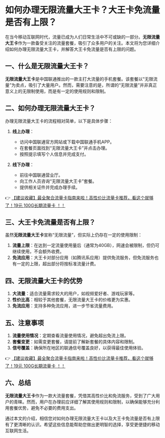 # 如何办理无限流量大王卡？大王卡免流量是否有上限？

在当今移动互联网时代，流量已成为人们日常生活中不可或缺的一部分。**无限流量大王卡**作为一款备受关注的流量套餐，吸引了众多用户的关注。本文将为您详细介绍如何办理无限流量大王卡，并解答大王卡免流量是否有上限的问题。

## 一、什么是无限流量大王卡？

**无限流量大王卡**是中国联通推出的一款主打大流量的手机套餐。该套餐以“无限流量”为卖点，吸引了大量用户。然而，需要注意的是，所谓的“无限流量”并非真正意义上的无限制使用，而是有一定的使用规则和限制。

## 二、如何办理无限流量大王卡？

办理无限流量大王卡的流程相对简单，以下是具体步骤：

1. **线上办理**：
   - 访问中国联通官方网站或下载中国联通手机APP。
   - 在套餐页面找到“无限流量大王卡”并点击办理。
   - 按照提示填写个人信息并完成支付。

2. **线下办理**：
   - 前往中国联通营业厅。
   - 向工作人员咨询“无限流量大王卡”套餐。
   - 提供相关证件并完成办理手续。

👉 [【建议收藏】最全聚合流量卡指南来啦！高性价比流量卡推荐，看这个就够了！19元 100G长期流量卡 ！！](https://bit.ly/Liuliangka)

## 三、大王卡免流量是否有上限？

虽然**无限流量大王卡**宣称“无限流量”，但实际上仍存在一定的使用限制：

1. **流量上限**：在达到一定流量使用量后（通常为40GB），网速会被限制，但仍可继续使用，不会额外收费。
2. **免流应用**：大王卡对部分应用（如腾讯系应用）提供免流服务，但免流服务也有一定的上限，超出部分将按标准流量计费。

## 四、无限流量大王卡的优势

1. **大流量**：适合流量需求较大的用户，如视频爱好者、游戏玩家等。
2. **性价比高**：相较于其他套餐，无限流量大王卡的价格更为实惠。
3. **免流应用**：支持多种免流应用，进一步节省流量费用。

## 五、注意事项

1. **流量使用情况**：定期查看流量使用情况，避免超出免流上限。
2. **套餐变更**：如需变更套餐，请提前了解新套餐的具体内容和限制。
3. **信号覆盖**：确保所在地区的联通信号覆盖良好，以获得最佳使用体验。

👉 [【建议收藏】最全聚合流量卡指南来啦！高性价比流量卡推荐，看这个就够了！19元 100G长期流量卡 ！！](https://bit.ly/Liuliangka)

## 六、总结

**无限流量大王卡**作为一款大流量套餐，凭借其高性价比和免流服务，受到了广大用户的青睐。然而，用户在办理前应详细了解其使用规则和限制，以确保能够充分利用套餐优势，避免不必要的费用支出。

通过本文的介绍，相信您对如何办理无限流量大王卡以及大王卡免流量是否有上限有了更清晰的认识。希望这些信息能帮助您做出更明智的选择，享受更便捷的移动互联网生活。
